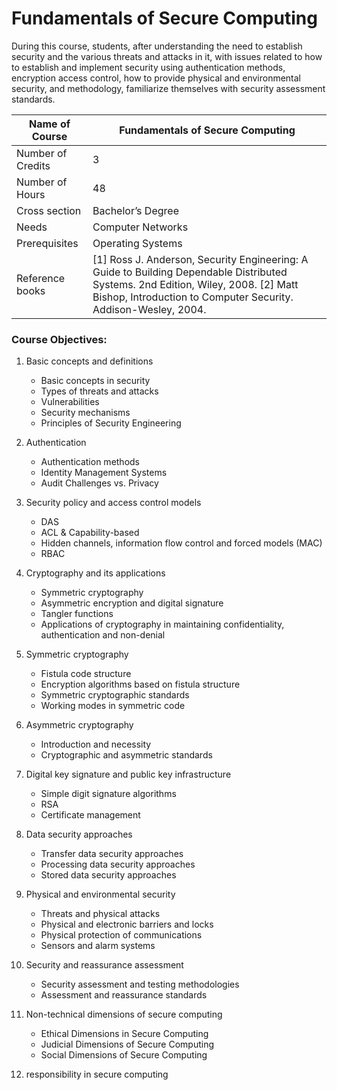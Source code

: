 
# Fundamentals of Secure Computing

During this course, students, after understanding the need to establish security and the various threats and attacks in it, with issues related to how to establish and implement security using authentication methods, encryption access control, how to provide physical and environmental security, and methodology, familiarize themselves with security assessment standards.

| Name of Course |	Fundamentals of Secure Computing |
|---|---|
| Number of Credits | 3 |
| Number of Hours | 48 | 
| Cross section | Bachelor’s Degree | 
| Needs | Computer Networks |
| Prerequisites | Operating Systems | 
| Reference books | [1] Ross J. Anderson, Security Engineering: A Guide to Building Dependable Distributed Systems. 2nd Edition, Wiley, 2008. [2] Matt Bishop, Introduction to Computer Security. Addison-Wesley, 2004. |

### Course Objectives:

1. Basic concepts and definitions
	- Basic concepts in security
	- Types of threats and attacks
	- Vulnerabilities
	- Security mechanisms
	- Principles of Security Engineering
		
2. Authentication
	- Authentication methods
	- Identity Management Systems
	- Audit Challenges vs. Privacy
		
3. Security policy and access control models
	- DAS
	- ACL & Capability-based
	- Hidden channels, information flow control and forced models (MAC)
	- RBAC
		
4. Cryptography and its applications
	- Symmetric cryptography
	- Asymmetric encryption and digital signature
	- Tangler functions
	- Applications of cryptography in maintaining confidentiality, authentication and non-denial
		
5. Symmetric cryptography 
	- Fistula code structure
	- Encryption algorithms based on fistula structure
	- Symmetric cryptographic standards
	- Working modes in symmetric code
		
6. Asymmetric cryptography
	- Introduction and necessity
	- Cryptographic and asymmetric standards
		
7. Digital key signature and public key infrastructure
	- Simple digit signature algorithms
	- RSA
	- Certificate management
		
8. Data security approaches
	- Transfer data security approaches
	- Processing data security approaches
	- Stored data security approaches
		
9. Physical and environmental security
	- Threats and physical attacks
	- Physical and electronic barriers and locks
	- Physical protection of communications
	- Sensors and alarm systems
		
10. Security and reassurance assessment
	- Security assessment and testing methodologies
	- Assessment and reassurance standards
		
11. Non-technical dimensions of secure computing
	- Ethical Dimensions in Secure Computing
	- Judicial Dimensions of Secure Computing
	- Social Dimensions of Secure Computing
		
12. responsibility in secure computing
		
		
		
		
		
